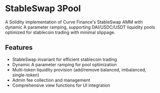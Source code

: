 # StableSwap 3Pool

A Solidity implementation of Curve Finance's StableSwap AMM with dynamic A parameter ramping, supporting DAI/USDC/USDT liquidity pools optimized for stablecoin trading with minimal slippage.

## Features

- StableSwap invariant for efficient stablecoin trading
- Dynamic A parameter ramping for pool optimization
- Multi-token liquidity provision (add/remove balanced, imbalanced, single-token)
- Admin fee collection and management
- Comprehensive view functions for UI integration

